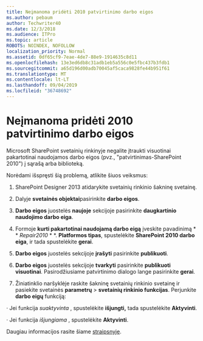 ```yaml
---
title: Neįmanoma pridėti 2010 patvirtinimo darbo eigos
ms.author: pebaum
author: Techwriter40
ms.date: 12/3/2018
ms.audience: ITPro
ms.topic: article
ROBOTS: NOINDEX, NOFOLLOW
localization_priority: Normal
ms.assetid: 0df65cf9-7eae-4de7-88e9-1914635c8d11
ms.openlocfilehash: 13e3ed6db8c31adb1eb5a556c0e5fbc437b3fdb1
ms.sourcegitcommit: a65d196d00adb70045af5caca9828fe44b951f61
ms.translationtype: MT
ms.contentlocale: lt-LT
ms.lasthandoff: 09/04/2019
ms.locfileid: "36748692"
---
```

# <a name="unable-to-add-2010-approval-workflow"></a>Neįmanoma pridėti 2010 patvirtinimo darbo eigos

Microsoft SharePoint svetainių rinkinyje negalite įtraukti visuotinai pakartotinai naudojamos darbo eigos (pvz., "patvirtinimas-SharePoint 2010") į sąrašą arba biblioteką.
  
Norėdami išspręsti šią problemą, atlikite šiuos veiksmus: 
  
1. SharePoint Designer 2013 atidarykite svetainių rinkinio šakninę svetainę.
  
2. Dalyje **svetainės objektai**pasirinkite **darbo eigos**. 
  
3. **Darbo eigos** juostelės **naujoje** sekcijoje pasirinkite **daugkartinio naudojimo darbo eiga**. 
  
4. Formoje **kurti pakartotinai naudojamą darbo eigą** įveskite pavadinimą * * *Repair2010* * *. **Platformos tipas**, spustelėkite **SharePoint 2010 darbo eiga**, ir tada spustelėkite **gerai**. 
  
1. **Darbo eigos** juostelės sekcijoje **įrašyti** pasirinkite **publikuoti**. 
  
2. **Darbo eigos** juostelės sekcijoje **tvarkyti** pasirinkite **publikuoti visuotinai**. Pasirodžiusiame patvirtinimo dialogo lange pasirinkite **gerai**. 
  
3. Žiniatinklio naršyklėje raskite šakninę svetainių rinkinio svetainę ir pasiekite svetainės **parametrų** \> **svetainių rinkinio funkcijas**. Perjunkite **darbo eigų** funkciją: 
  
· Jei funkcija *suaktyvinta* , spustelėkite **išjungti,** tada spustelėkite **Aktyvinti**. 
  
· Jei funkcija *išjungiama* , spustelėkite **Aktyvinti**. 
  
Daugiau informacijos rasite šiame [straipsnyje](https://go.microsoft.com/fwlink/?linkid=2047770&amp;clcid=0x409).
  

